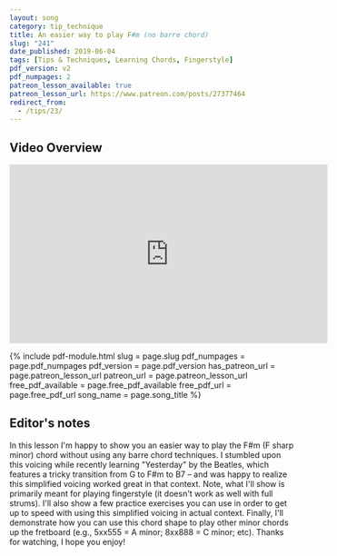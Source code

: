 ```yaml
---
layout: song
category: tip_technique
title: An easier way to play F#m (no barre chord)
slug: "241"
date_published: 2019-06-04
tags: [Tips & Techniques, Learning Chords, Fingerstyle]
pdf_version: v2
pdf_numpages: 2
patreon_lesson_available: true
patreon_lesson_url: https://www.patreon.com/posts/27377464
redirect_from:
  - /tips/23/
---
```


## Video Overview

<iframe width="560" height="315" src="https://www.youtube.com/embed/j3j3vNxQP0k?showinfo=0" frameborder="0" allowfullscreen></iframe>

{% include pdf-module.html slug = page.slug pdf_numpages = page.pdf_numpages pdf_version = page.pdf_version has_patreon_url = page.patreon_lesson_url patreon_url = page.patreon_lesson_url free_pdf_available = page.free_pdf_available free_pdf_url = page.free_pdf_url song_name = page.song_title %}

<!-- Coming later this morning! Check back soon... -->

## Editor's notes

In this lesson I'm happy to show you an easier way to play the F#m (F sharp minor) chord without using any barre chord techniques. I stumbled upon this voicing while recently learning "Yesterday" by the Beatles, which features a tricky transition from G to F#m to B7 – and was happy to realize this simplified voicing worked great in that context. Note, what I'll show is primarily meant for playing fingerstyle (it doesn't work as well with full strums). I'll also show a few practice exercises you can use in order to get up to speed with using this simplified voicing in actual context. Finally, I'll demonstrate how you can use this chord shape to play other minor chords up the fretboard (e.g., 5xx555 = A minor; 8xx888 = C minor; etc). Thanks for watching, I hope you enjoy!
